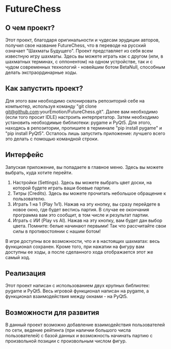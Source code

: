 # FutureChess

О чем проект?
--
Этот проект, благодаря оригинальности и чудесам эрудиции авторов, получил свое название FutureChess, что в переводе на русский означает "Шахматы Будущего".  Проект представляет из себя всем известную игру шахматы. Здесь вы можете играть как с другом (или, в шахматных терминах, с оппонентом) на одном устройстве, так и с чудом современных технологий - новейшим ботом BetaNull, способным делать экстраординарные ходы.

Как запустить проект?
--
Для этого вам необходимо склонировать репозиторий себе на компьютер, используя команду "git clone git@github.com:yourEmotion/FutureChess.git". Далее вам необходимо (если того просит IDLE) настроить интерпретатор. Затем необходимо установить необходимые библиотеки: pygame и PyQt5. Для этого, находясь в репозитории, пропишите в терминале "pip install pygame" и "pip install PyQt5". Осталось лишь запустить приложение: лучшего всего это делать с помощью командной строки.

Интерфейс
--
Запуская приложение, вы попадаете в главное меню. Здесь вы можете выбрать, куда хотите перейти.
1. Настройки (Settings). Здесь вы можете выбрать цвет доски, на которой будете играть ваши боевые партии.
2. Титры (Credits). Здесь вы можете прочитать небольшое обращение к пользователю.
3. Играть 1 на 1 (Play 1v1). Нажав на эту кнопку, вы сразу перейдете в новое окно, где будет вестись партия. В случае ее окончания программа вам это сообщит, в том числе и результат партии.
4. Играть с ИИ (Play vs AI). Нажав на эту кнопку, вам будет дан выбор цвета. Помните: белые начинают первыми! Так что рассчитайте свои силы в противостоянии с нашим ботом!

В игре доступны все возможности, что и в настоящих шахматах: весь функционал сохранен. Кроме того, при нажатии на фигуру вам доступны ее ходы, а после сделанного хода отображается этот же самый ход.

Реализация
--
Этот проект написан с использованием двух крупных библиотек: pygame и PyQt5. Весь игровой функционал написан на pygame, а функционал взаимодействия между окнами - на PyQt5.

Возможности для развития
--
В данный проект возможно добавление взаимодействия пользователей по сети, ведение рейтинга (при наличии большого числа пользователей) с базой данных и возможность начинать партию с произвольной позиции с произвольным числом фигур.
